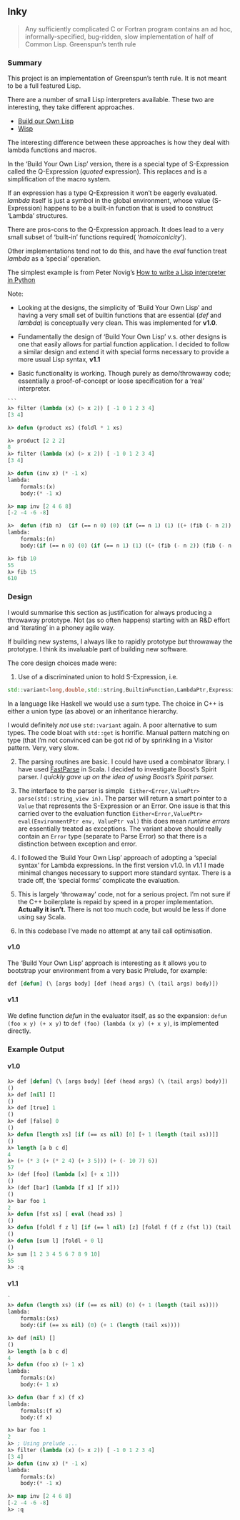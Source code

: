 ## Inky
> Any sufficiently complicated C or Fortran program contains an ad hoc, informally-specified, bug-ridden, slow implementation of half of Common Lisp.
Greenspun’s tenth rule

### Summary
This project is an implementation of Greenspun’s tenth rule. It is not meant to be a full featured Lisp. 

There are a number of small Lisp interpreters available. These two are interesting, they take different approaches.

* [Build our Own Lisp][1] 
* [Wisp][2]

The interesting difference between these approaches is how they deal with lambda functions and macros.

In the ‘Build Your Own Lisp’ version, there is a special type of S-Expression called the Q-Expression (*quoted* expression). This replaces and is a simplification of the macro system.  

If an expression has a type Q-Expression it won’t be eagerly evaluated. *lambda* itself is just a symbol in the global environment, whose value (S-Expression) happens to be a built-in function that is used to construct ‘Lambda’ structures.  

There are pros-cons to the Q-Expression approach. It does lead to a very small subset of ‘built-in’ functions required( ‘*homoiconicity*’).  

Other implementations tend not to do this, and have the *eval* function treat *lambda* as a ’special’ operation.

The simplest example is from Peter Novig’s [How to write a Lisp interpreter in Python][3]

Note:

* Looking at the designs, the simplicity of ‘Build Your Own Lisp’ and having a very small set of builtin functions that are essential (*def* and *lambda*) is conceptually very clean. This was implemented for **v1.0**.

* Fundamentally the design of ‘Build Your Own Lisp’ v.s. other designs is one that easily allows for partial function application. I decided to follow a similar design and extend it with special forms necessary to provide a more usual Lisp syntax, **v1.1**

* Basic functionality is working. Though purely as demo/throwaway code; essentially a proof-of-concept or loose specification for a ‘real’ interpreter.	
````lisp
```
λ> filter (lambda (x) (> x 2)) [ -1 0 1 2 3 4]
[3 4]

λ> defun (product xs) (foldl * 1 xs)

λ> product [2 2 2]
8
λ> filter (lambda (x) (> x 2)) [ -1 0 1 2 3 4]
[3 4]

λ> defun (inv x) (* -1 x)
lambda:
	formals:(x)
	body:(* -1 x)

λ> map inv [2 4 6 8]
[-2 -4 -6 -8]

λ>  defun (fib n)  (if (== n 0) (0) (if (== n 1) (1) ((+ (fib (- n 2)) (fib (- n 1))))))
lambda:
	formals:(n)
	body:(if (== n 0) (0) (if (== n 1) (1) ((+ (fib (- n 2)) (fib (- n 1))))))

λ> fib 10
55
λ> fib 15
610

````

### Design

I would summarise this section as justification for always producing a throwaway prototype. Not (as so often happens) starting with an R&D effort and ‘iterating’ in a phoney agile way. 

 If building new systems, I always like to rapidly prototype *but* throwaway the prototype. I think its invaluable part of building new software.

The core design choices made were:

1. Use of a discriminated union to hold S-Expression, i.e.
```cpp
std::variant<long,double,std::string,BuiltinFunction,LambdaPtr,ExpressionPtr> var;
```

In a language like Haskell we would use a *sum* type. The choice in C++ is either a union type (as above) or an inheritance hierarchy.

I would definitely *not* use `std::variant` again. A poor alternative to sum types. The code bloat with `std::get` is horrific. Manual pattern matching on type (that I’m not convinced can be got rid of by sprinkling in a Visitor pattern.
Very, very slow.

2. The parsing routines are basic. I could have used a combinator library. I have used [FastParse][4] in Scala. I decided to investigate Boost’s Spirit parser.  *I quickly gave up on the idea of using Boost’s Spirit parser.*

3.  The interface to the parser is simple ` Either<Error,ValuePtr> parse(std::string_view in)`. The parser will return a smart pointer to a `Value` that represents the S-Expression or an Error.
	One issue is that this carried over to the evaluation function `Either<Error,ValuePtr> eval(EnvironmentPtr env, ValuePtr val)` this does mean *runtime errors* are essentially treated as exceptions. The variant above should really contain an `Error` type (separate to Parse Error) so that there is a distinction between exception and error.

4. I followed the ‘Build Your Own Lisp’ approach of adopting a ‘special syntax’ for Lambda expressions. In the first version v1.0. In v1.1 I made minimal changes necessary to support more standard syntax.  There is a trade off, the ‘special forms’ complicate the evaluation. 

5. This is largely ‘throwaway’ code, not for a serious project. I’m not sure if the C++ boilerplate is repaid by speed in a proper implementation. **Actually it isn’t.**  There is not too much code, but would be less if done using say Scala. 

6. In this codebase I’ve made no attempt at any tail call optimisation.


#### v1.0
The ‘Build Your Own Lisp’ approach is interesting as it allows you to bootstrap your environment from a very basic Prelude, for example:

```lisp
def [defun] (\ [args body] [def (head args) (\ (tail args) body)])
```

#### v1.1
We define function *defun* in the evaluator itself, as so the expansion:
`defun (foo x y) (+ x y)` to `def (foo) (lambda (x y) (+ x y)`,
is implemented directly.

### Example Output

#### v1.0
```lisp
λ> def [defun] (\ [args body] [def (head args) (\ (tail args) body)])
()
λ> def [nil] []
()
λ> def [true] 1
()
λ> def [false] 0
()
λ> defun [length xs] [if (== xs nil) [0] [+ 1 (length (tail xs))]]
()
λ> length [a b c d]
4
λ> (+ (* 3 (+ (* 2 4) (+ 3 5))) (+ (- 10 7) 6))
57
λ> (def [foo] (lambda [x] [+ x 1]))
()
λ> (def [bar] (lambda [f x] [f x]))
()
λ> bar foo 1
2
λ> defun [fst xs] [ eval (head xs) ]
()
λ> defun [foldl f z l] [if (== l nil) [z] [foldl f (f z (fst l)) (tail l)]]
()
λ> defun [sum l] [foldl + 0 l]
()
λ> sum [1 2 3 4 5 6 7 8 9 10]
55
λ> :q
```

#### v1.1
```lisp
`
λ> defun (length xs) (if (== xs nil) (0) (+ 1 (length (tail xs))))
lambda:
	formals:(xs)
	body:(if (== xs nil) (0) (+ 1 (length (tail xs))))

λ> def (nil) []
()
λ> length [a b c d]
4
λ> defun (foo x) (+ 1 x)
lambda:
	formals:(x)
	body:(+ 1 x)

λ> defun (bar f x) (f x)
lambda:
	formals:(f x)
	body:(f x)

λ> bar foo 1
2
λ> ; Using prelude ...
λ> filter (lambda (x) (> x 2)) [ -1 0 1 2 3 4]
[3 4]
λ> defun (inv x) (* -1 x)
lambda:
	formals:(x)
	body:(* -1 x)

λ> map inv [2 4 6 8]
[-2 -4 -6 -8]
λ> :q
```

[1]:	https://github.com/orangeduck/BuildYourOwnLisp
[2]:	https://github.com/adam-mcdaniel/wisp
[3]:	https://norvig.com/lispy.html
[4]:	https://github.com/com-lihaoyi/fastparse